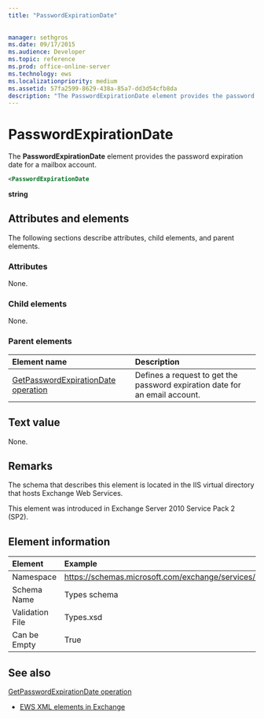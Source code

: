 ```yaml
---
title: "PasswordExpirationDate"
 
 
manager: sethgros
ms.date: 09/17/2015
ms.audience: Developer
ms.topic: reference
ms.prod: office-online-server
ms.technology: ews
ms.localizationpriority: medium
ms.assetid: 57fa2599-8629-438a-85a7-dd3d54cfb8da
description: "The PasswordExpirationDate element provides the password expiration date for a mailbox account."
---
```


# PasswordExpirationDate

The **PasswordExpirationDate** element provides the password expiration date for a mailbox account. 
  
```XML
<PasswordExpirationDate
```

 **string**
## Attributes and elements

The following sections describe attributes, child elements, and parent elements.
  
### Attributes

None.
  
### Child elements

None.
  
### Parent elements

|**Element name**|**Description**|
|:-----|:-----|
|[GetPasswordExpirationDate operation](getpasswordexpirationdate-operation.md) <br/> |Defines a request to get the password expiration date for an email account.  <br/> |
   
## Text value

None.
  
## Remarks

The schema that describes this element is located in the IIS virtual directory that hosts Exchange Web Services.
  
This element was introduced in Exchange Server 2010 Service Pack 2 (SP2).
  
## Element information

| Element | Example |
|:-----|:-----|
|Namespace  <br/> |https://schemas.microsoft.com/exchange/services/2006/types  <br/> |
|Schema Name  <br/> |Types schema  <br/> |
|Validation File  <br/> |Types.xsd  <br/> |
|Can be Empty  <br/> |True  <br/> |
   
## See also



[GetPasswordExpirationDate operation](getpasswordexpirationdate-operation.md)


- [EWS XML elements in Exchange](ews-xml-elements-in-exchange.md)

